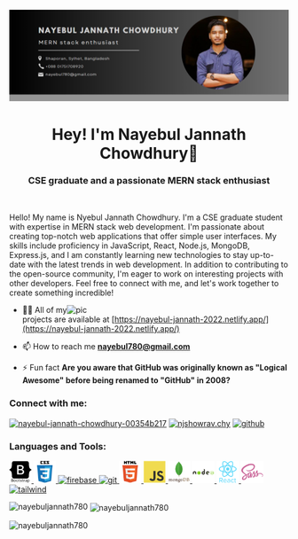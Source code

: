 ![logo](https://github.com/nayebuljannath780/nayebuljannath780/blob/main/MyBanner.PNG)
<h1 align="center">Hey! I'm Nayebul Jannath Chowdhury👋</h1>
<h3 align="center">CSE graduate and a passionate MERN stack enthusiast</h3> <br/>

Hello! My name is Nyebul Jannath Chowdhury. I'm a CSE graduate student with expertise in MERN stack web development.  I'm passionate about creating top-notch web applications that offer simple user interfaces. My skills include proficiency in JavaScript, React, Node.js, MongoDB, Express.js, and I am constantly learning new technologies to stay up-to-date with the latest trends in web development. In addition to contributing to the open-source community, I'm eager to work on interesting projects with other developers. Feel free to connect with me, and let's work together to create something incredible!

<img align="right" alt="pic" width="400" src="https://www.snexplores.org/wp-content/uploads/2023/02/1030_ChatGPT_feat.gif">

- 👨‍💻 All of my projects are available at [https://nayebul-jannath-2022.netlify.app/](https://nayebul-jannath-2022.netlify.app/)

- 📫 How to reach me **nayebul780@gmail.com**

- ⚡ Fun fact **Are you aware that GitHub was originally known as "Logical Awesome" before being renamed to "GitHub" in 2008?**

<h3 align="left">Connect with me:</h3>
<p align="left">
<a href="https://linkedin.com/in/nayebul-jannath-chowdhury-00354b217" target="blank"><img align="center" src="https://raw.githubusercontent.com/rahuldkjain/github-profile-readme-generator/master/src/images/icons/Social/linked-in-alt.svg" alt="nayebul-jannath-chowdhury-00354b217" height="30" width="40" /></a>
<a href="https://fb.com/njshowrav.chy" target="blank"><img align="center" src="https://raw.githubusercontent.com/rahuldkjain/github-profile-readme-generator/master/src/images/icons/Social/facebook.svg" alt="njshowrav.chy" height="30" width="40" /></a>
<a href="https://github.com/nayebuljannath780" target="blank"><img align="center" src='https://cdn.jsdelivr.net/npm/simple-icons@3.0.1/icons/github.svg' alt='github' height='40' alt="nayebul-jannath-chowdhury-00354b217" height="30" width="40" /></a>
</p>

<h3 align="left">Languages and Tools:</h3>
<p align="left"> <a href="https://getbootstrap.com" target="_blank" rel="noreferrer"> <img src="https://raw.githubusercontent.com/devicons/devicon/master/icons/bootstrap/bootstrap-plain-wordmark.svg" alt="bootstrap" width="40" height="40"/> </a> <a href="https://www.w3schools.com/css/" target="_blank" rel="noreferrer"> <img src="https://raw.githubusercontent.com/devicons/devicon/master/icons/css3/css3-original-wordmark.svg" alt="css3" width="40" height="40"/> </a> <a href="https://firebase.google.com/" target="_blank" rel="noreferrer"> <img src="https://www.vectorlogo.zone/logos/firebase/firebase-icon.svg" alt="firebase" width="40" height="40"/> </a> <a href="https://git-scm.com/" target="_blank" rel="noreferrer"> <img src="https://www.vectorlogo.zone/logos/git-scm/git-scm-icon.svg" alt="git" width="40" height="40"/> </a> <a href="https://www.w3.org/html/" target="_blank" rel="noreferrer"> <img src="https://raw.githubusercontent.com/devicons/devicon/master/icons/html5/html5-original-wordmark.svg" alt="html5" width="40" height="40"/> </a> <a href="https://developer.mozilla.org/en-US/docs/Web/JavaScript" target="_blank" rel="noreferrer"> <img src="https://raw.githubusercontent.com/devicons/devicon/master/icons/javascript/javascript-original.svg" alt="javascript" width="40" height="40"/> </a> <a href="https://www.mongodb.com/" target="_blank" rel="noreferrer"> <img src="https://raw.githubusercontent.com/devicons/devicon/master/icons/mongodb/mongodb-original-wordmark.svg" alt="mongodb" width="40" height="40"/> </a> <a href="https://nodejs.org" target="_blank" rel="noreferrer"> <img src="https://raw.githubusercontent.com/devicons/devicon/master/icons/nodejs/nodejs-original-wordmark.svg" alt="nodejs" width="40" height="40"/> </a> <a href="https://reactjs.org/" target="_blank" rel="noreferrer"> <img src="https://raw.githubusercontent.com/devicons/devicon/master/icons/react/react-original-wordmark.svg" alt="react" width="40" height="40"/> </a> <a href="https://sass-lang.com" target="_blank" rel="noreferrer"> <img src="https://raw.githubusercontent.com/devicons/devicon/master/icons/sass/sass-original.svg" alt="sass" width="40" height="40"/> </a> <a href="https://tailwindcss.com/" target="_blank" rel="noreferrer"> <img src="https://www.vectorlogo.zone/logos/tailwindcss/tailwindcss-icon.svg" alt="tailwind" width="40" height="40"/> </a> </p>

<p><img align="left" src="https://github-readme-stats.vercel.app/api/top-langs?username=nayebuljannath780&show_icons=true&locale=en&layout=compact" alt="nayebuljannath780" /></p>

<p>&nbsp;<img align="center" src="https://github-readme-stats.vercel.app/api?username=nayebuljannath780&show_icons=true&locale=en" alt="nayebuljannath780" /></p>

<p><img align="center" src="https://github-readme-streak-stats.herokuapp.com/?user=nayebuljannath780&" alt="nayebuljannath780" /></p>
